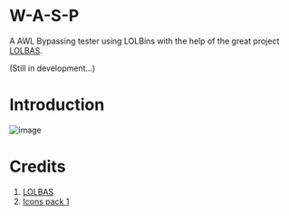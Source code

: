 # W-A-S-P
A AWL Bypassing tester using LOLBins with the help of the great project [LOLBAS](https://lolbas-project.github.io/).

(Still in development...) 

# Introduction

![image](https://user-images.githubusercontent.com/12537739/149667302-21bee023-ecf6-4037-bc44-0cb803b353b0.png)


# Credits

1.  [LOLBAS](https://lolbas-project.github.io/)
2.  [Icons pack 1](https://icons8.com/)

